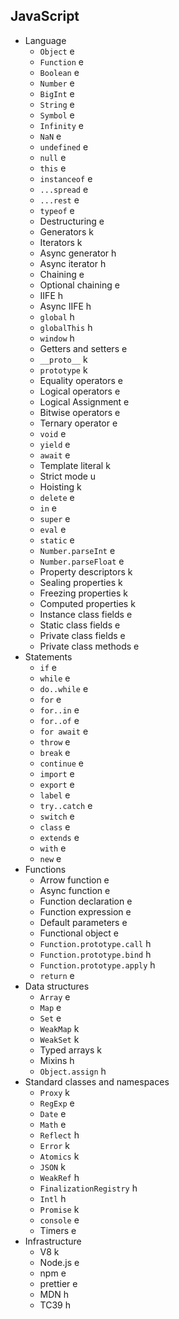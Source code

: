 ## JavaScript

- Language
  - `Object` e
  - `Function` e
  - `Boolean` e
  - `Number` e
  - `BigInt` e
  - `String` e
  - `Symbol` e
  - `Infinity` e
  - `NaN` e
  - `undefined` e
  - `null` e
  - `this` e
  - `instanceof` e
  - `...spread` e
  - `...rest` e
  - `typeof` e
  - Destructuring e
  - Generators k
  - Iterators k
  - Async generator h
  - Async iterator h
  - Chaining e
  - Optional chaining e
  - IIFE h
  - Async IIFE h
  - `global` h
  - `globalThis` h
  - `window` h
  - Getters and setters e
  - `__proto__` k
  - `prototype` k
  - Equality operators e
  - Logical operators e
  - Logical Assignment e
  - Bitwise operators e
  - Ternary operator e
  - `void` e
  - `yield` e
  - `await` e
  - Template literal k
  - Strict mode u
  - Hoisting k
  - `delete` e
  - `in` e
  - `super` e
  - `eval` e
  - `static` e
  - `Number.parseInt` e
  - `Number.parseFloat` e
  - Property descriptors k
  - Sealing properties k
  - Freezing properties k
  - Computed properties k
  - Instance class fields e
  - Static class fields e
  - Private class fields e
  - Private class methods e
- Statements
  - `if` e
  - `while` e
  - `do..while` e
  - `for` e
  - `for..in` e
  - `for..of` e
  - `for await` e
  - `throw` e
  - `break` e
  - `continue` e
  - `import` e
  - `export` e
  - `label` e
  - `try..catch` e
  - `switch` e
  - `class` e
  - `extends` e
  - `with` e
  - `new` e
- Functions
  - Arrow function e
  - Async function e
  - Function declaration e
  - Function expression e
  - Default parameters e
  - Functional object e
  - `Function.prototype.call` h
  - `Function.prototype.bind` h
  - `Function.prototype.apply` h
  - `return` e
- Data structures
  - `Array` e
  - `Map` e
  - `Set` e
  - `WeakMap` k
  - `WeakSet` k
  - Typed arrays k
  - Mixins h
  - `Object.assign` h
- Standard classes and namespaces
  - `Proxy` k
  - `RegExp` e
  - `Date` e
  - `Math` e
  - `Reflect` h
  - `Error` k
  - `Atomics` k
  - `JSON` k
  - `WeakRef` h
  - `FinalizationRegistry` h
  - `Intl` h
  - `Promise` k
  - `console` e
  - Timers e
- Infrastructure
  - V8 k
  - Node.js e
  - npm e
  - prettier e
  - MDN h
  - TC39 h
